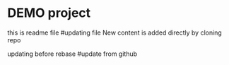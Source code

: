 # DEMO project

this is readme file
#updating file
New content is added directly by cloning repo

updating before rebase
#update from github
